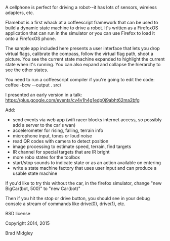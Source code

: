 A cellphone is perfect for driving a robot--it has lots of sensors, wireless adapters, etc.

Flamebot is a first whack at a coffeescript framework that can be used to build a dynamic
state machine to drive a robot. It's written as a FirefoxOS application that can run in the
simulator or you can use Firefox to load it onto a FirefoxOS phone.

The sample app included here presents a user interface that lets you drop virtual flags,
calibrate the compass, follow the virtual flag path, shoot a picture. You see the current
state machine expanded to highlight the current state when it's running. You can also expand
and collapse the hierarchy to see the other states.

You need to run a coffeescript compiler if you're going to edit the code: coffee -bcw --output . src/

I presented an early version in a talk: https://plus.google.com/events/cv4v1h4g1edp0j9abht62ma2bfg

Add:

* send events via web app (wifi racer blocks internet access, so possibly add a server to the car's wan)
* accelerometer for rising, falling, terrain info
* microphone input, tones or loud noise
* read QR codes with camera to detect position
* image processing to estimate speed, terrain, find targets
* IR channel for special targets that are IR bright
* more robo states for the toolbox
* start/stop sounds to indicate state or as an action available on entering
* write a state machine factory that uses user input and can produce a usable state machine

If you'd like to try this without the car, in the firefox simulator, change "new BigCar(bot, 500)" to "new Car(bot)"

Then if you hit the stop or drive button, you should see in your debug console a stream of commands like 
drive(0), drive(1), etc.

BSD license

Copyright 2014, 2015 

Brad Midgley
